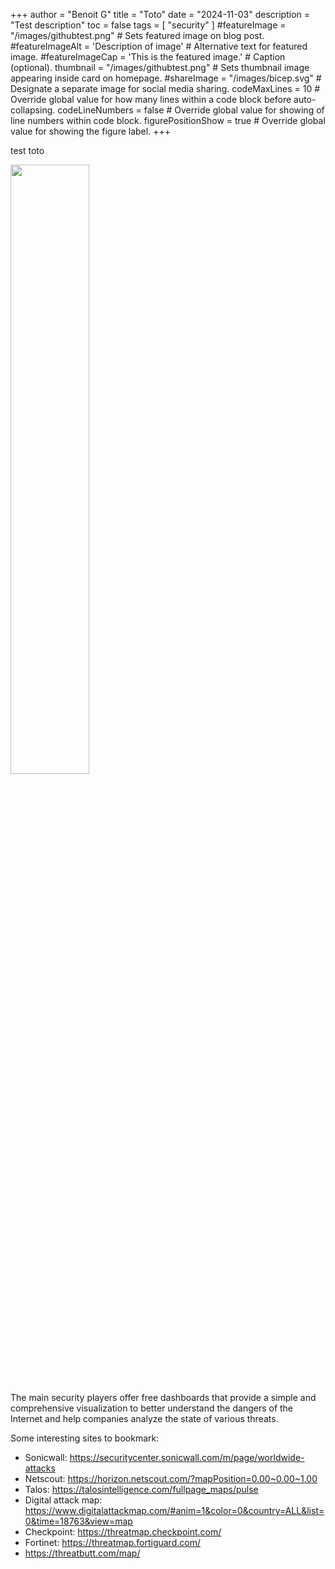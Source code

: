 +++
author = "Benoit G"
title = "Toto"
date = "2024-11-03"
description = "Test description"
toc = false
tags = [
  "security"
]
#featureImage = "/images/githubtest.png" # Sets featured image on blog post.
#featureImageAlt = 'Description of image' # Alternative text for featured image.
#featureImageCap = 'This is the featured image.' # Caption (optional).
thumbnail = "/images/githubtest.png" # Sets thumbnail image appearing inside card on homepage.
#shareImage = "/images/bicep.svg" # Designate a separate image for social media sharing.
codeMaxLines = 10 # Override global value for how many lines within a code block before auto-collapsing.
codeLineNumbers = false # Override global value for showing of line numbers within code block.
figurePositionShow = true # Override global value for showing the figure label.
+++

test toto
<!--more-->

<img src="/images/githubtest.png" width="50%" height="50%">

The main security players offer free dashboards that provide a simple and comprehensive visualization to better understand the dangers of the Internet and help companies analyze the state of various threats.

Some interesting sites to bookmark:

- Sonicwall: https://securitycenter.sonicwall.com/m/page/worldwide-attacks
- Netscout: https://horizon.netscout.com/?mapPosition=0.00~0.00~1.00
- Talos: https://talosintelligence.com/fullpage_maps/pulse
- Digital attack map: https://www.digitalattackmap.com/#anim=1&color=0&country=ALL&list=0&time=18763&view=map
- Checkpoint: https://threatmap.checkpoint.com/
- Fortinet: https://threatmap.fortiguard.com/
- https://threatbutt.com/map/